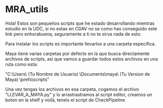 # MRA_utils

Hola! Estos son pequeños scripts que he estado desarrollando mientras estudio en la UDC, si no estas en CDAV no se como has conseguido este link pero enhorabuena, seguramente
a ti no te sirva nada de esto.

Para instalar los scripts es importante llevarlos a una carpeta especifica.

Maya tiene varias carpetas por defecto en la que busca directamente archivos de scripts, asi que vamos a guardar todos estos archivos en una ruta como esta:

"C:\Users\ (Tu Nombre de Usuario) \Documents\maya\ (Tu Version de Maya) \prefs\scripts"

Una vez tengas los archivos en esa carpeta, cogemos el archivo "LLEVAR_A_MAYA.py" y lo arrastrastramos al script editor, creamos un boton en la shelf y voilà, teneis el script de 
CheckPipeline.
